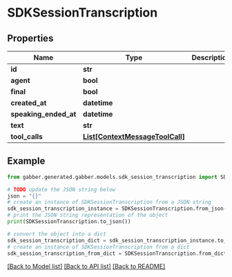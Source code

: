 # SDKSessionTranscription


## Properties

Name | Type | Description | Notes
------------ | ------------- | ------------- | -------------
**id** | **str** |  | 
**agent** | **bool** |  | 
**final** | **bool** |  | 
**created_at** | **datetime** |  | 
**speaking_ended_at** | **datetime** |  | 
**text** | **str** |  | 
**tool_calls** | [**List[ContextMessageToolCall]**](ContextMessageToolCall.md) |  | [optional] 

## Example

```python
from gabber.generated.gabber.models.sdk_session_transcription import SDKSessionTranscription

# TODO update the JSON string below
json = "{}"
# create an instance of SDKSessionTranscription from a JSON string
sdk_session_transcription_instance = SDKSessionTranscription.from_json(json)
# print the JSON string representation of the object
print(SDKSessionTranscription.to_json())

# convert the object into a dict
sdk_session_transcription_dict = sdk_session_transcription_instance.to_dict()
# create an instance of SDKSessionTranscription from a dict
sdk_session_transcription_from_dict = SDKSessionTranscription.from_dict(sdk_session_transcription_dict)
```
[[Back to Model list]](../README.md#documentation-for-models) [[Back to API list]](../README.md#documentation-for-api-endpoints) [[Back to README]](../README.md)



